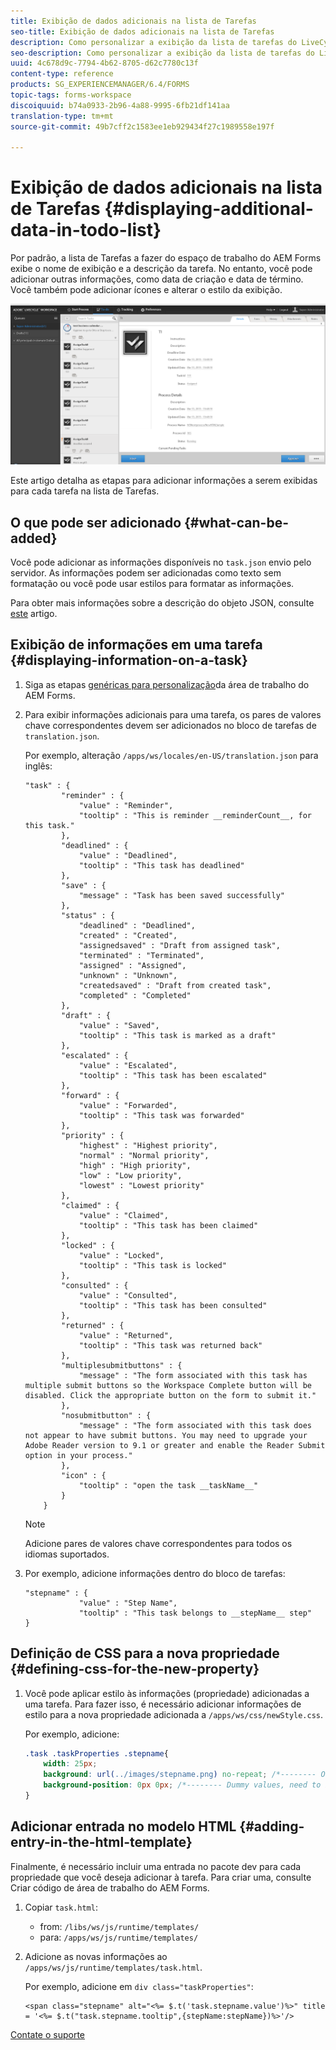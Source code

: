 ```yaml
---
title: Exibição de dados adicionais na lista de Tarefas
seo-title: Exibição de dados adicionais na lista de Tarefas
description: Como personalizar a exibição da lista de tarefas do LiveCycle AEM Forms para mostrar mais informações além do padrão.
seo-description: Como personalizar a exibição da lista de tarefas do LiveCycle AEM Forms para mostrar mais informações além do padrão.
uuid: 4c678d9c-7794-4b62-8705-d62c7780c13f
content-type: reference
products: SG_EXPERIENCEMANAGER/6.4/FORMS
topic-tags: forms-workspace
discoiquuid: b74a0933-2b96-4a88-9995-6fb21df141aa
translation-type: tm+mt
source-git-commit: 49b7cff2c1583ee1eb929434f27c1989558e197f

---
```



# Exibição de dados adicionais na lista de Tarefas {#displaying-additional-data-in-todo-list}

Por padrão, a lista de Tarefas a fazer do espaço de trabalho do AEM Forms exibe o nome de exibição e a descrição da tarefa. No entanto, você pode adicionar outras informações, como data de criação e data de término. Você também pode adicionar ícones e alterar o estilo da exibição.

![Uma amostra da guia HTML Workspace To-do mostrando a configuração padrão](assets/html-todo-list.png)

Este artigo detalha as etapas para adicionar informações a serem exibidas para cada tarefa na lista de Tarefas.

## O que pode ser adicionado {#what-can-be-added}

Você pode adicionar as informações disponíveis no `task.json` envio pelo servidor. As informações podem ser adicionadas como texto sem formatação ou você pode usar estilos para formatar as informações.

Para obter mais informações sobre a descrição do objeto JSON, consulte [este](/help/forms/using/html-workspace-json-object-description.md) artigo.

## Exibição de informações em uma tarefa {#displaying-information-on-a-task}

1. Siga as etapas [genéricas para personalização](/help/forms/using/generic-steps-html-workspace-customization.md)da área de trabalho do AEM Forms.
1. Para exibir informações adicionais para uma tarefa, os pares de valores chave correspondentes devem ser adicionados no bloco de tarefas de `translation.json`.

   Por exemplo, alteração `/apps/ws/locales/en-US/translation.json` para inglês:

   ```
   "task" : {
           "reminder" : {
               "value" : "Reminder",
               "tooltip" : "This is reminder __reminderCount__, for this task."
           },
           "deadlined" : {
               "value" : "Deadlined",
               "tooltip" : "This task has deadlined"
           },
           "save" : {
               "message" : "Task has been saved successfully"
           },
           "status" : {
               "deadlined" : "Deadlined",
               "created" : "Created",
               "assignedsaved" : "Draft from assigned task",
               "terminated" : "Terminated",
               "assigned" : "Assigned",
               "unknown" : "Unknown",
               "createdsaved" : "Draft from created task",
               "completed" : "Completed"
           },
           "draft" : {
               "value" : "Saved",
               "tooltip" : "This task is marked as a draft"
           },
           "escalated" : {
               "value" : "Escalated",
               "tooltip" : "This task has been escalated"
           },
           "forward" : {
               "value" : "Forwarded",
               "tooltip" : "This task was forwarded"
           },
           "priority" : {
               "highest" : "Highest priority",
               "normal" : "Normal priority",
               "high" : "High priority",
               "low" : "Low priority",
               "lowest" : "Lowest priority"
           },
           "claimed" : {
               "value" : "Claimed",
               "tooltip" : "This task has been claimed"
           },
           "locked" : {
               "value" : "Locked",
               "tooltip" : "This task is locked"
           },
           "consulted" : {
               "value" : "Consulted",
               "tooltip" : "This task has been consulted"
           },
           "returned" : {
               "value" : "Returned",
               "tooltip" : "This task was returned back"
           },
           "multiplesubmitbuttons" : {
               "message" : "The form associated with this task has multiple submit buttons so the Workspace Complete button will be disabled. Click the appropriate button on the form to submit it."
           },
           "nosubmitbutton" : {
               "message" : "The form associated with this task does not appear to have submit buttons. You may need to upgrade your Adobe Reader version to 9.1 or greater and enable the Reader Submit option in your process."
           },
           "icon" : {
               "tooltip" : "open the task __taskName__"
           }
       }
   ```

   >[!NOTE]
   >
   >Adicione pares de valores chave correspondentes para todos os idiomas suportados.

1. Por exemplo, adicione informações dentro do bloco de tarefas:

   ```
   "stepname" : {
               "value" : "Step Name",
               "tooltip" : "This task belongs to __stepName__ step"
   }
   ```

## Definição de CSS para a nova propriedade {#defining-css-for-the-new-property}

1. Você pode aplicar estilo às informações (propriedade) adicionadas a uma tarefa. Para fazer isso, é necessário adicionar informações de estilo para a nova propriedade adicionada a `/apps/ws/css/newStyle.css`.

   Por exemplo, adicione:

   ```css
   .task .taskProperties .stepname{
       width: 25px;
       background: url(../images/stepname.png) no-repeat; /*-------- Or just reuse background image / image-sprite defined .task .taskProperties span of style.css---------------------*/
       background-position: 0px 0px; /*-------- Dummy values, need to be configured as per user background image / image-sprite ---------------------*/
   }
   ```

## Adicionar entrada no modelo HTML {#adding-entry-in-the-html-template}

Finalmente, é necessário incluir uma entrada no pacote dev para cada propriedade que você deseja adicionar à tarefa. Para criar uma, consulte Criar código de área de trabalho do AEM Forms.

1. Copiar `task.html`:

   * from: `/libs/ws/js/runtime/templates/`
   * para: `/apps/ws/js/runtime/templates/`

1. Adicione as novas informações ao `/apps/ws/js/runtime/templates/task.html`.

   Por exemplo, adicione em `div class="taskProperties"`:

   ```
   <span class="stepname" alt="<%= $.t('task.stepname.value')%>" title = '<%= $.t("task.stepname.tooltip",{stepName:stepName})%>'/>
   ```

[Contate o suporte](https://www.adobe.com/account/sign-in.supportportal.html)
